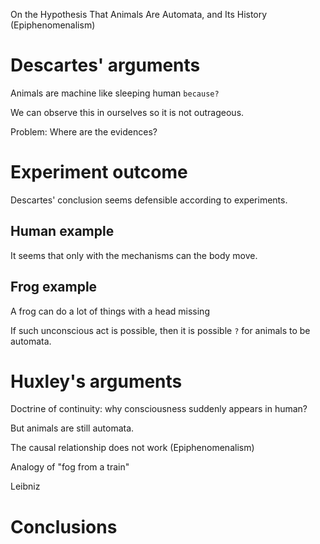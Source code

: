 On the Hypothesis That Animals Are Automata, and Its History (Epiphenomenalism)

# Descartes' arguments

Animals are machine like sleeping human `because?`

We can observe this in ourselves so it is not outrageous.

Problem: Where are the evidences?

# Experiment outcome

Descartes' conclusion seems defensible according to experiments.

## Human example

It seems that only with the mechanisms can the body move.

## Frog example

A frog can do a lot of things with a head missing

If such unconscious act is possible, then it is possible `?` for animals to be automata.

# Huxley's arguments

Doctrine of continuity: why consciousness suddenly appears in human?

But animals are still automata. 

The causal relationship does not work (Epiphenomenalism)

Analogy of "fog from a train"

Leibniz

# Conclusions



